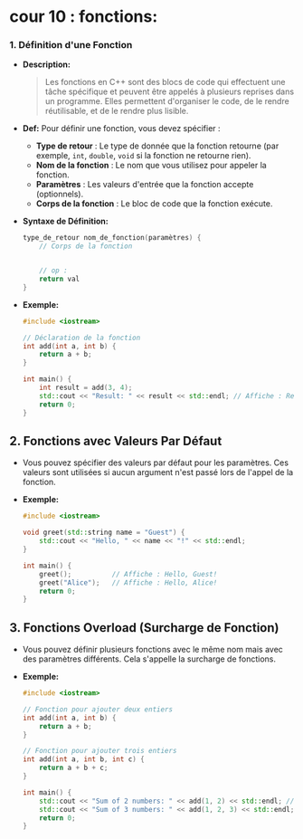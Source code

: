 # cour 10 : **fonctions:**

### 1. **Définition d'une Fonction**

-   **Description:**

    > Les fonctions en C++ sont des blocs de code qui effectuent une tâche spécifique et peuvent être appelés à plusieurs reprises dans un programme. Elles permettent d'organiser le code, de le rendre réutilisable, et de le rendre plus lisible.

-   **Def:**
    Pour définir une fonction, vous devez spécifier :

    -   **Type de retour** : Le type de donnée que la fonction retourne (par exemple, `int`, `double`, `void` si la fonction ne retourne rien).
    -   **Nom de la fonction** : Le nom que vous utilisez pour appeler la fonction.
    -   **Paramètres** : Les valeurs d'entrée que la fonction accepte (optionnels).
    -   **Corps de la fonction** : Le bloc de code que la fonction exécute.

-   **Syntaxe de Définition:**

    ```cpp
    type_de_retour nom_de_fonction(paramètres) {
        // Corps de la fonction


        // op :
        return val
    }
    ```

-   **Exemple:**

    ```cpp
    #include <iostream>

    // Déclaration de la fonction
    int add(int a, int b) {
        return a + b;
    }

    int main() {
        int result = add(3, 4);
        std::cout << "Result: " << result << std::endl; // Affiche : Result: 7
        return 0;
    }
    ```

## 2. **Fonctions avec Valeurs Par Défaut**

-   Vous pouvez spécifier des valeurs par défaut pour les paramètres. Ces valeurs sont utilisées si aucun argument n'est passé lors de l'appel de la fonction.

-   **Exemple:**

    ```cpp
    #include <iostream>

    void greet(std::string name = "Guest") {
        std::cout << "Hello, " << name << "!" << std::endl;
    }

    int main() {
        greet();          // Affiche : Hello, Guest!
        greet("Alice");   // Affiche : Hello, Alice!
        return 0;
    }
    ```

## 3. **Fonctions Overload (Surcharge de Fonction)**

-   Vous pouvez définir plusieurs fonctions avec le même nom mais avec des paramètres différents. Cela s'appelle la surcharge de fonctions.

-   **Exemple:**

    ```cpp
    #include <iostream>

    // Fonction pour ajouter deux entiers
    int add(int a, int b) {
        return a + b;
    }

    // Fonction pour ajouter trois entiers
    int add(int a, int b, int c) {
        return a + b + c;
    }

    int main() {
        std::cout << "Sum of 2 numbers: " << add(1, 2) << std::endl; // Affiche : Sum of 2 numbers: 3
        std::cout << "Sum of 3 numbers: " << add(1, 2, 3) << std::endl; // Affiche : Sum of 3 numbers: 6
        return 0;
    }
    ```
